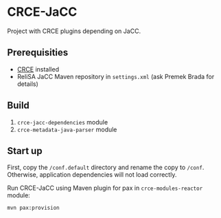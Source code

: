 # CRCE-JaCC

Project with CRCE plugins depending on JaCC.

## Prerequisities

- [CRCE](https://github.com/ReliSA/crce) installed
- ReliSA JaCC Maven repository in `settings.xml` (ask Premek Brada for details)

## Build

1. `crce-jacc-dependencies` module
2. `crce-metadata-java-parser` module

## Start up

First, copy the `/conf.default` directory and rename the copy to `/conf`. Otherwise, application dependencies will not load correctly.

Run CRCE-JaCC using Maven plugin for pax in `crce-modules-reactor` module:

`mvn pax:provision`
